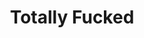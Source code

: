 ---
ee_id_thing: '220'
site: '1'
type: '2'
inv_num: 2003-001
add_credit:
url: 2003-001-totally-fucked
title: Totally Fucked
year: '2003'
display_year: '2003'
medium: Modded Super Mario Brothers cartridge
dims:
pitch: "​Super Mario stuck on a cube."
ps: "​This one is an infinite loop of Mario stuck on a cube. A year later I cribbed
  this scene for the beginning of Paper Rad and I’s Super Mario Movie. I have hardly
  ever shown this, but it is one of my favourites. Also, of note, I lost the source
  code, ROM, and nearly everything associated with the project shortly after making
  it in 2003. In my defence, I had just turned 25, and well, just wasn’t very organised
  (my studio at this point was still under my loft bed). Anyway, sometime many years
  later, I found the actual finished version in a pile of old ROM chips. In 2013 -
  as I was long out of the 6502 game - I gave it 2 Todd Bailey / Andrew Reitano of
  Narrat1ve who sucked the data off of the ROM, and reconstructed the .NES emulator
  file. Thx again guys!&nbsp;"
live_url:
youtube:
related_code: https://github.com/coryarcangel/Totally-Fucked
imgs: fucked-2003-001-cartridge-database-ih.jpg,fucked-2003-001-still-2-database-ih.jpg,fucked-2003-001-still-3-database-ih.jpg
subheading:
download: totally-fucked-2003-001-master.nes.zip
commission:
related: "[20] [2005-001-super-mario-movie] 2005-001 Super Mario Movie"
layout: things-i-made
---